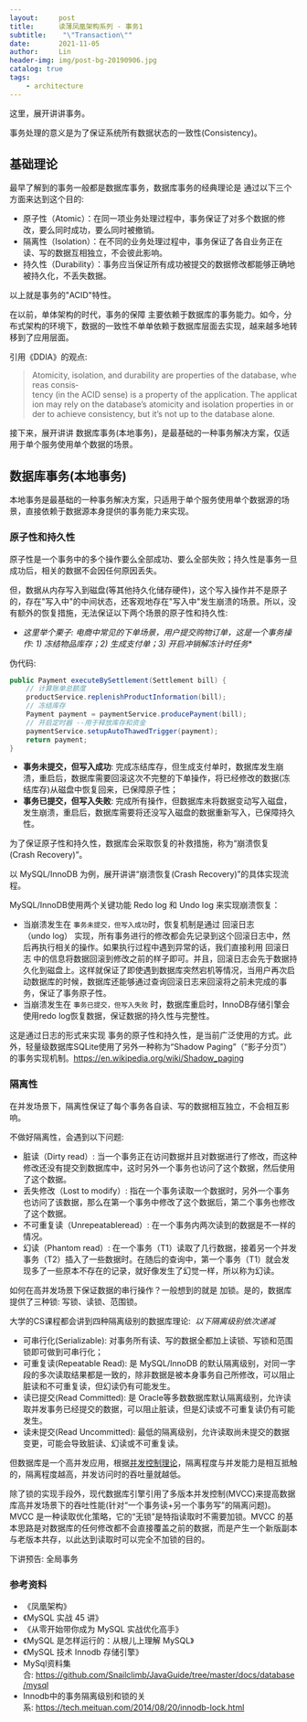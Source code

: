 ```yaml
---
layout:     post
title:      读薄凤凰架构系列 - 事务1
subtitle:    "\"Transaction\""
date:       2021-11-05
author:     Lin
header-img: img/post-bg-20190906.jpg
catalog: true
tags:
    - architecture
---
```


这里，展开讲讲事务。

事务处理的意义是为了保证系统所有数据状态的一致性(Consistency)。

## **基础理论**

最早了解到的事务一般都是数据库事务，数据库事务的经典理论是 通过以下三个方面来达到这个目的:

- 原子性（Atomic）：在同一项业务处理过程中，事务保证了对多个数据的修改，要么同时成功，要么同时被撤销。
- 隔离性（Isolation）：在不同的业务处理过程中，事务保证了各自业务正在读、写的数据互相独立，不会彼此影响。
- 持久性（Durability）：事务应当保证所有成功被提交的数据修改都能够正确地被持久化，不丢失数据。

以上就是事务的"ACID"特性。

在以前，单体架构的时代，事务的保障 主要依赖于数据库的事务能力。如今，分布式架构的环境下，数据的一致性不单单依赖于数据库层面去实现，越来越多地转移到了应用层面。

引用《DDIA》的观点:

> Atomicity, isolation, and durability are properties of the database, whereas consis‐tency (in the ACID sense) is a property of the application. The application may rely on the database’s atomicity and isolation properties in order to achieve consistency, but it’s not up to the database alone.

接下来，展开讲讲 数据库事务(本地事务)，是最基础的一种事务解决方案，仅适用于单个服务使用单个数据的场景。

## **数据库事务(本地事务)**

本地事务是最基础的一种事务解决方案，只适用于单个服务使用单个数据源的场景，直接依赖于数据源本身提供的事务能力来实现。

### **原子性和持久性**

原子性是一个事务中的多个操作要么全部成功、要么全部失败；持久性是事务一旦成功后，相关的数据不会因任何原因丢失。

但，数据从内存写入到磁盘(等其他持久化储存硬件)，这个写入操作并不是原子的，存在"写入中"的中间状态，还客观地存在"写入中"发生崩溃的场景。所以，没有额外的恢复措施，无法保证以下两个场景的原子性和持久性:

- *这里举个栗子: 电商中常见的下单场景，用户提交购物订单，这是一个事务操作: 1) 冻结物品库存；2) 生成支付单；3) 开启冲销解冻计时任务**

伪代码:

```java
public Payment executeBySettlement(Settlement bill) {
    // 计算账单总额度
    productService.replenishProductInformation(bill);
    // 冻结库存
    Payment payment = paymentService.producePayment(bill);
    // 开启定时器 --用于释放库存和资金
    paymentService.setupAutoThawedTrigger(payment);
    return payment;
}
```

- **事务未提交，但写入成功**: 完成冻结库存，但生成支付单时，数据库发生崩溃，重启后，数据库需要回滚这次不完整的下单操作，将已经修改的数据(冻结库存)从磁盘中恢复回来，已保障原子性；
- **事务已提交，但写入失败**: 完成所有操作，但数据库未将数据变动写入磁盘，发生崩溃，重启后，数据库需要将还没写入磁盘的数据重新写入，已保障持久性。

为了保证原子性和持久性，数据库会采取恢复的补救措施，称为“崩溃恢复(Crash Recovery)”。

以 MySQL/InnoDB 为例，展开讲讲“崩溃恢复(Crash Recovery)”的具体实现流程。

MySQL/InnoDB使用两个关键功能 Redo log 和 Undo log 来实现崩溃恢复：

- 当崩溃发生在 `事务未提交，但写入成功`时，恢复机制是通过 回滚日志（undo log） 实现，所有事务进行的修改都会先记录到这个回滚日志中，然后再执行相关的操作。如果执行过程中遇到异常的话，我们直接利用 回滚日志 中的信息将数据回滚到修改之前的样子即可。并且，回滚日志会先于数据持久化到磁盘上。这样就保证了即使遇到数据库突然宕机等情况，当用户再次启动数据库的时候，数据库还能够通过查询回滚日志来回滚将之前未完成的事务，保证了事务原子性。
- 当崩溃发生在 `事务已提交，但写入失败` 时，数据库重启时，InnoDB存储引擎会使用redo log恢复数据，保证数据的持久性与完整性。

这是通过日志的形式来实现 事务的原子性和持久性，是当前广泛使用的方式。此外，轻量级数据库SQLite使用了另外一种称为“Shadow Paging”（“影子分页”）的事务实现机制。<https://en.wikipedia.org/wiki/Shadow_paging>

### **隔离性**

在并发场景下，隔离性保证了每个事务各自读、写的数据相互独立，不会相互影响。

不做好隔离性，会遇到以下问题:

- 脏读（Dirty read）: 当一个事务正在访问数据并且对数据进行了修改，而这种修改还没有提交到数据库中，这时另外一个事务也访问了这个数据，然后使用了这个数据。
- 丢失修改（Lost to modify）: 指在一个事务读取一个数据时，另外一个事务也访问了该数据，那么在第一个事务中修改了这个数据后，第二个事务也修改了这个数据。
- 不可重复读（Unrepeatableread）: 在一个事务内两次读到的数据是不一样的情况。
- 幻读（Phantom read）: 在一个事务（T1）读取了几行数据，接着另一个并发事务（T2）插入了一些数据时。在随后的查询中，第一个事务（T1）就会发现多了一些原本不存在的记录，就好像发生了幻觉一样，所以称为幻读。

如何在高并发场景下保证数据的串行操作？一般想到的就是 加锁。是的，数据库提供了三种锁: 写锁、读锁、范围锁。

大学的CS课程都会讲到四种隔离级别的数据库理论:  *以下隔离级别依次递减*

- 可串行化(Serializable): 对事务所有读、写的数据全都加上读锁、写锁和范围锁即可做到可串行化；
- 可重复读(Repeatable Read): 是 MySQL/InnoDB 的默认隔离级别，对同一字段的多次读取结果都是一致的，除非数据是被本身事务自己所修改，可以阻止脏读和不可重复读，但幻读仍有可能发生。
- 读已提交(Read Committed): 是 Oracle等多数数据库默认隔离级别，允许读取并发事务已经提交的数据，可以阻止脏读，但是幻读或不可重复读仍有可能发生。
- 读未提交(Read Uncommitted): 最低的隔离级别，允许读取尚未提交的数据变更，可能会导致脏读、幻读或不可重复读。

但数据库是一个高并发应用，根据[并发控制理论](https://en.wikipedia.org/wiki/Concurrency_control)，隔离程度与并发能力是相互抵触的，隔离程度越高，并发访问时的吞吐量就越低。

除了锁的实现手段外，现代数据库引擎引用了多版本并发控制(MVCC)来提高数据库高并发场景下的吞吐性能(针对“一个事务读+另一个事务写”的隔离问题)。MVCC 是一种读取优化策略，它的“无锁”是特指读取时不需要加锁。MVCC 的基本思路是对数据库的任何修改都不会直接覆盖之前的数据，而是产生一个新版副本与老版本共存，以此达到读取时可以完全不加锁的目的。

下讲预告: 全局事务

### **参考资料**

- 《凤凰架构》
- 《MySQL 实战 45 讲》
- 《从零开始带你成为 MySQL 实战优化高手》
- 《MySQL 是怎样运行的：从根儿上理解 MySQL》
- 《MySQL 技术 Innodb 存储引擎》
- MySql资料集合: <https://github.com/Snailclimb/JavaGuide/tree/master/docs/database/mysql>
- Innodb中的事务隔离级别和锁的关系: <https://tech.meituan.com/2014/08/20/innodb-lock.html>
